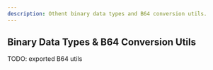 ```yaml
---
description: Othent binary data types and B64 conversion utils.
---
```


## Binary Data Types & B64 Conversion Utils

TODO: exported B64 utils